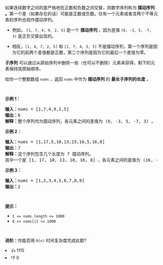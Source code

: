 <p>如果连续数字之间的差严格地在正数和负数之间交替，则数字序列称为<strong> 摆动序列 。</strong>第一个差（如果存在的话）可能是正数或负数。仅有一个元素或者含两个不等元素的序列也视作摆动序列。</p>

<ul> 
 <li> <p>例如，&nbsp;<code>[1, 7, 4, 9, 2, 5]</code> 是一个 <strong>摆动序列</strong> ，因为差值 <code>(6, -3, 5, -7, 3)</code>&nbsp;是正负交替出现的。</p> </li> 
 <li>相反，<code>[1, 4, 7, 2, 5]</code>&nbsp;和&nbsp;<code>[1, 7, 4, 5, 5]</code> 不是摆动序列，第一个序列是因为它的前两个差值都是正数，第二个序列是因为它的最后一个差值为零。</li> 
</ul>

<p><strong>子序列</strong> 可以通过从原始序列中删除一些（也可以不删除）元素来获得，剩下的元素保持其原始顺序。</p>

<p>给你一个整数数组 <code>nums</code> ，返回 <code>nums</code> 中作为 <strong>摆动序列 </strong>的 <strong>最长子序列的长度</strong> 。</p>

<p>&nbsp;</p>

<p><strong>示例 1：</strong></p>

<pre>
<strong>输入：</strong>nums = [1,7,4,9,2,5]
<strong>输出：</strong>6
<strong>解释：</strong>整个序列均为摆动序列，各元素之间的差值为 (6, -3, 5, -7, 3) 。
</pre>

<p><strong>示例 2：</strong></p>

<pre>
<strong>输入：</strong>nums = [1,17,5,10,13,15,10,5,16,8]
<strong>输出：</strong>7
<strong>解释：</strong>这个序列包含几个长度为 7 摆动序列。
其中一个是 [1, 17, 10, 13, 10, 16, 8] ，各元素之间的差值为 (16, -7, 3, -3, 6, -8) 。
</pre>

<p><strong>示例 3：</strong></p>

<pre>
<strong>输入：</strong>nums = [1,2,3,4,5,6,7,8,9]
<strong>输出：</strong>2
</pre>

<p>&nbsp;</p>

<p><strong>提示：</strong></p>

<ul> 
 <li><code>1 &lt;= nums.length &lt;= 1000</code></li> 
 <li><code>0 &lt;= nums[i] &lt;= 1000</code></li> 
</ul>

<p>&nbsp;</p>

<p><strong>进阶：</strong>你能否用&nbsp;<code>O(n)</code><em> </em>时间复杂度完成此题?</p>

<div><li>👍 1115</li><li>👎 0</li></div>
